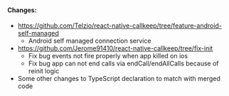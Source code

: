 #### Changes:

- https://github.com/Telzio/react-native-callkeep/tree/feature-android-self-managed
  - Android self managed connection service
- https://github.com/Jerome91410/react-native-callkeep/tree/fix-init
  - Fix bug events not fire properly when app killed on ios
  - Fix bug app can not end calls via endCall/endAllCalls because of reinit logic
- Some other changes to TypeScript declaration to match with merged code

